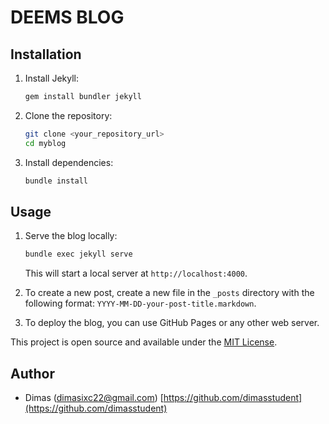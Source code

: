 # DEEMS BLOG



## Installation

1.  Install Jekyll:

    ```bash
    gem install bundler jekyll
    ```
2.  Clone the repository:

    ```bash
    git clone <your_repository_url>
    cd myblog
    ```
3.  Install dependencies:

    ```bash
    bundle install
    ```

## Usage

1.  Serve the blog locally:

    ```bash
    bundle exec jekyll serve
    ```

    This will start a local server at `http://localhost:4000`.

2.  To create a new post, create a new file in the `_posts` directory with the following format: `YYYY-MM-DD-your-post-title.markdown`.

3.  To deploy the blog, you can use GitHub Pages or any other web server.


This project is open source and available under the [MIT License](LICENSE).

## Author

*   Dimas (dimasixc22@gmail.com)
    [https://github.com/dimasstudent](https://github.com/dimasstudent)
